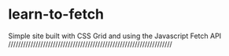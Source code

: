 # learn-to-fetch
Simple site built with CSS Grid and using the Javascript Fetch API  
//////////////////////////////////////////////////////////////////
